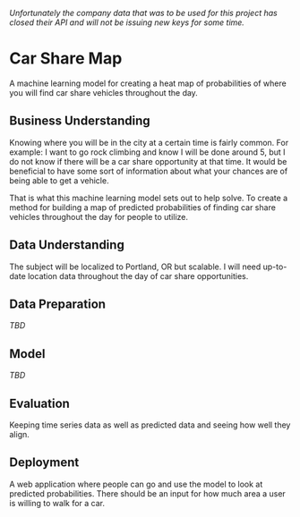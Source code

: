 _Unfortunately the company data that was to be used for this project has closed their API and will not be issuing new keys for some time._


# Car Share Map
A machine learning model for creating a heat map of probabilities of where you will find car share vehicles throughout the day.

## Business Understanding
Knowing where you will be in the city at a certain time is fairly common. For example: I want to go rock climbing and know I will be done around 5, but I do not know if there will be a car share opportunity at that time. It would be beneficial to have some sort of information about what your chances are of being able to get a vehicle.

That is what this machine learning model sets out to help solve. To create a method for building a map of predicted probabilities of finding car share vehicles throughout the day for people to utilize.

## Data Understanding
The subject will be localized to Portland, OR but scalable. I will need up-to-date location data throughout the day of car share opportunities.

## Data Preparation
*TBD*

## Model
*TBD*

## Evaluation
Keeping time series data as well as predicted data and seeing how well they align.

## Deployment
A web application where people can go and use the model to look at predicted probabilities. There should be an input for how much area a user is willing to walk for a car.
